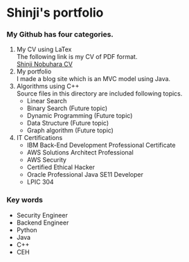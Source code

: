 # Shinji's portfolio

### My Github has four categories.
1. My CV using LaTex  
   The following link is my CV of PDF format.  
  [Shinji Nobuhara CV](https://github.com/nobu1/portfolio/blob/main/CurriculumVitae/CV_ShinjiNobuhara.pdf)
2. My portfolio  
   I made a blog site which is an MVC model using Java.  
3. Algorithms using C++  
   Source files in this directory are included following topics.  
   - Linear Search
   - Binary Search (Future topic)
   - Dynamic Programming (Future topic)
   - Data Structure (Future topic) 
   - Graph algorithm (Future topic)
4. IT Certifications  
   - IBM Back-End Development Professional Certificate  
   - AWS Solutions Architect Professional
   - AWS Security
   - Certified Ethical Hacker
   - Oracle Professional Java SE11 Developer
   - LPIC 304

### Key words
- Security Engineer
- Backend Engineer
- Python
- Java
- C++
- CEH 
